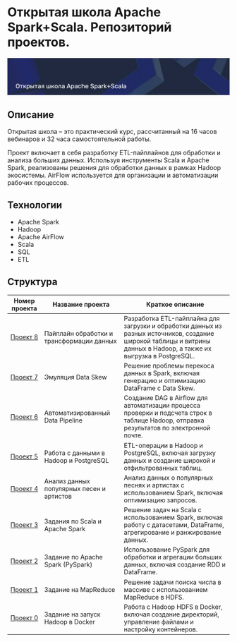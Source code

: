 # Открытая школа Apache Spark+Scala. Репозиторий проектов.

![logo-wide](logo-wide.jpeg)

## Описание

Открытая школа – это практический курс, рассчитанный на 16 часов вебинаров и 32 часа самостоятельной работы.

Проект включает в себя разработку ETL-пайплайнов для обработки и анализа больших данных. Используя инструменты Scala и Apache Spark, реализованы решения для обработки данных в рамках Hadoop экосистемы. AirFlow используется для организации и автоматизации рабочих процессов.

## Технологии
- Apache Spark
- Hadoop
- Apache AirFlow
- Scala
- SQL
- ETL

## Структура

| Номер проекта                | Название проекта                          | Краткое описание                                                                                                     |
|------------------------------|-------------------------------------------|----------------------------------------------------------------------------------------------------------------------|
| [Проект 8](final_project8) | Пайплайн обработки и трансформации данных | Разработка ETL-пайплайна для загрузки и обработки данных из разных источников, создание широкой таблицы и витрины данных в Hadoop, а также их выгрузка в PostgreSQL. |
| [Проект 7](project7)       | Эмуляция Data Skew                        | Решение проблемы перекоса данных в Spark, включая генерацию и оптимизацию DataFrame с Data Skew.                     |
| [Проект 6](project6)       | Автоматизированный Data Pipeline          | Создание DAG в Airflow для автоматизации процесса проверки и подсчета строк в таблице Hadoop, отправка результатов по электронной почте. |
| [Проект 5](project5)       | Работа с данными в Hadoop и PostgreSQL    | ETL-операции в Hadoop и PostgreSQL, включая загрузку данных и создание широкой и отфильтрованных таблиц.             |
| [Проект 4](project4)       | Анализ данных популярных песен и артистов | Анализ данных о популярных песнях и артистах с использованием Spark, включая оптимизацию запросов.                   |
| [Проект 3](project3)       | Задания по Scala и Apache Spark           | Решение задач на Scala с использованием Spark, включая работу с датасетами, DataFrame, агрегирование и ранжирование данных. |
| [Проект 2](project2)       | Задание по Apache Spark (PySpark)         | Использование PySpark для обработки и агрегации больших данных, включая создание RDD и DataFrame.                    |
| [Проект 1](project1)       | Задание на MapReduce                      | Решение задачи поиска числа в массиве с использованием MapReduce в HDFS.                                             |
| [Проект 0](project0)       | Задание на запуск Hadoop в Docker         | Работа с Hadoop HDFS в Docker, включая создание директорий, управление файлами и настройку контейнеров.              |
